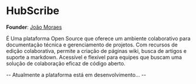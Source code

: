 # HubScribe

**Founder**: [João Moraes](https://www.linkedin.com/in/joaomoraes73/)  

É Uma plataforma Open Source que oferece um ambiente colaborativo para documentação técnica e gerenciamento de projetos. Com recursos de edição colaborativa, permite a criação de páginas wiki, busca de artigos e suporte a markdown. Acessível e flexível para equipes que buscam uma solução de colaboração eficaz de código aberto.


-- Atualmente a plataforma está em desenvolvimento... --
